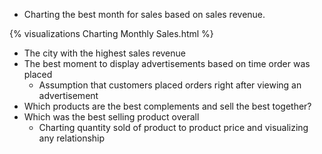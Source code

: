 - Charting the best month for sales based on sales revenue.

{% visualizations Charting Monthly Sales.html %}

- The city with the highest sales revenue
- The best moment to display advertisements based on time order was placed
   * Assumption that customers placed orders right after viewing an advertisement
- Which products are the best complements and sell the best together?
- Which was the best selling product overall
    * Charting quantity sold of product to product price and visualizing any relationship

